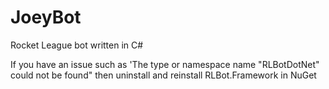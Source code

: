 # JoeyBot
Rocket League bot written in C#

If you have an issue such as 'The type or namespace name "RLBotDotNet" could not be found" then uninstall and reinstall RLBot.Framework in NuGet

